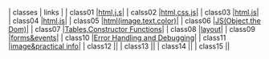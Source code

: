 | classes   | links    |
| class01   |[html,j.s](class01)|
| calss02   |[html,css,js](class02)|
| class03   |[html.js](class03)|
| class04   |[html.js](class04)|
| class05   |[html(image.text.color)](class05)|
| class06   |[JS(Object,the Dom)](class06)|
| class07   |[Tables,Constructor Functions](class07)|
| class08   |[layout](class08)|
| class09   |[forms&events](class09)|
| class10   |[Error Handling and Debugging](class10)|
| class11   |[image&practical info](class11)|
| class12   |[](class12)|
| class13   |[](class13)|
| class14   |[](class14)|
| class15   |[](class15)|
